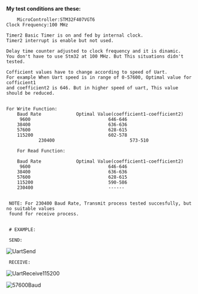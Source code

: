
**My test conditions are these:**

        MicroController:STM32F407VGT6
	Clock Frequency:100 MHz

	Timer2 Basic Timer is on and fed by internal clock.
	Timer2 interrupt is enable but not used.

	Delay time counter adjusted to clock frequency and it is dinamic.
	You don't have to use Stm32 at 100 MHz. But This situations didn't tested.

	Cofficient values have to change according to speed of Uart.
	For example When Uart speed is in range of 0-57600, Optimal value for cofficient1
	and coefficient2 is 646. But in higher speed of uart, This value should be reduced.


	For Write Function:
		Baud Rate             Optimal Value(coefficient1-coefficient2)
		 9600	              			  646-646
		38400              			 	  636-636
		57600              			  	  628-615
		115200              			  602-578
                230400							  573-510
    
        For Read Function:

		Baud Rate             Optimal Value(coefficient1-coefficient2)
		 9600              			      646-646
		38400              			      636-636
		57600              			      628-615
		115200              			  590-586
		230400              			  ------


     NOTE: For 230400 Baud Rate, Transmit process tested succesfully, but no suitable values ​​
     found for receive process.
     
     
     # EXAMPLE:
     
     SEND:
     
![UartSend](https://user-images.githubusercontent.com/34924065/136582927-659c3d04-9e4b-4d55-a816-22394356abaf.JPG)


     
     RECEIVE:
     
 ![UartReceive115200](https://user-images.githubusercontent.com/34924065/136582985-4ef3754e-f358-4980-ba2b-44cbe09b9300.JPG)
 
 
    
![57600Baud](https://user-images.githubusercontent.com/34924065/136583027-20c60148-2063-414c-b192-4a7894470a0c.JPG)
     



     
